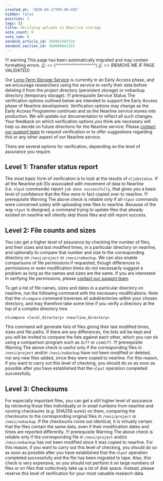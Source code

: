 ```yaml
---
created_at: '2020-04-17T09:40:49Z'
hidden: false
position: 3
tags: []
title: Verifying uploads to Nearline storage
vote_count: 0
vote_sum: 0
zendesk_article_id: 360001482516
zendesk_section_id: 360000042255
---
```




[//]: <> (REMOVE ME IF PAGE VALIDATED)
[//]: <> (vvvvvvvvvvvvvvvvvvvv)
!!! warning
    This page has been automatically migrated and may contain formatting errors.
[//]: <> (^^^^^^^^^^^^^^^^^^^^)
[//]: <> (REMOVE ME IF PAGE VALIDATED)

Our [Long-Term Storage
Service](https://support.nesi.org.nz/hc/en-gb/articles/360001169956) is
currently in an Early Access phase, and we encourage researchers using
the service to verify their data before deleting it from the project
directory (persistent storage) or nobackup directory (temporary
storage).
!!! prerequisite Service Status
The verification options outlined below are intended to support the
Early Access phase of Nearline development. Verification options may
change as the Early Access Programme continues and as the Nearline
service moves into production. We will update our documentation to
reflect all such changes.
Your feedback on which verification options you think are necessary
will help us decide on future directions for the Nearline service.
Please [contact our support
team](https://support.nesi.org.nz/hc/requests/new) to request
verification or to offer suggestions regarding this or any other
aspect of our Nearline service.

There are several options for verification, depending on the level of
assurance you require.

## Level 1: Transfer status report

The most basic form of verification is to look at the results
of `nljobstatus`. If all the Nearline job IDs associated with movement
of data to Nearline (i.e. `nlput` commands)
report `job done successfully`, that gives you a basic level of
confidence that the files were in fact copied over to nearline.
!!! prerequisite Warning
The above check is reliable only if *all* `nlput` commands were
concerned solely with uploading new files to nearline. Because of the
way `nlput` is designed, a command trying to update files that already
existed on nearline will silently skip those files and still report
success.

## Level 2: File counts and sizes

You can get a higher level of assurance by checking the number of files,
and their sizes and last modified times, in a particular directory on
nearline, and optionally to compare that number and size to the
corresponding directory on `/nesi/project` or `/nesi/nobackup`. We can
also enable comparisons of file permissions if requested, though
differences in permissions or even modification times do not necessarily
suggest a problem as long as the names and sizes are the same. If you
are interested in verifying file permissions, please [contact our
support team](https://support.nesi.org.nz/hc/requests/new).

To get a list of file names, sizes and dates in a particular directory
on nearline, run the following command with the necessary modifications.
Note that the `nlcompare` command traverses all subdirectories within
your chosen directory, and may therefore take some time if you verify a
directory at the top of a complex directory tree.

``` sl
nlcompare <local_directory> <nearline_directory>
```

This command will generate lists of files giving their last modified
times, sizes and file paths. If there are any differences, the lists
will be kept and you will be invited to compare the lists against each
other, which you can do using a comparison program such as `diff` or
`vimdiff`.
!!! prerequisite Warning
The above check is useful only if the corresponding files in
`/nesi/project` and/or `/nesi/nobackup` have not been modified or
deleted, nor any new files added, since they were copied to nearline.
For this reason, if you want to carry out this level of checking, you
should do so as soon as possible after you have established that the
`nlput` operation completed successfully.

## Level 3: Checksums

For especially important files, you can get a still higher level of
assurance by retrieving those files individually or in small numbers
from nearline and running checksums (e.g. SHA256 sums) on them,
comparing the checksums to the corresponding original files in
`/nesi/project` or `/nesi/nobackup`. If the checksums come out
identical, it is virtually certain that the files contain the same data,
even if their modification dates and times are reported differently.
!!! prerequisite Warning
The above check is reliable only if the corresponding file in
`/nesi/project` and/or `/nesi/nobackup` has not been modified since it
was copied to nearline. For this reason, if you want to carry out this
level of checking, you should do so as soon as possible after you have
established that the `nlput` operation completed successfully and the
file has been migrated to tape.
Also, this check is very expensive, so you should not perform it on
large numbers of files or on files that collectively take up a lot of
disk space. Instead, please reserve this level of verification for
your most valuable research data.